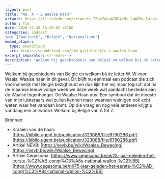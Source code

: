 ```yaml
---
layout: post
title: "48. A - Z Waalse Haan"
artwork: https://i1.sndcdn.com/artworks-TZqxZgkqA2DF4VHc-JqWX5g-large.jpg
author: Tim
date: 2020-12-30 12:20:02 +0100
categories: podcast
tag: ["Wallonië", "België", "Nationalisme"]
embed_player:
  type: soundcloud
  src: https://soundcloud.com/tim-gistelinck/a-z-waalse-haan
excerpt_separator: <!--more-->
description: "Welkom bij geschiedenis van België en welkom bij de letter W."
---
```

Welkom bij geschiedenis van België en welkom bij de letter W. W voor Waals. Waalse haan in dit geval. Dit blijft nu eenmaal een podcast die zich voornamelijk met België bezighoudt en dus lijkt het mij maar logisch dat na de Vlaamse leeuw vorige week we deze week wat aandacht besteden aan de Waalse tegenhanger. De Waalse Haan dus. Een symbool dat de meeste van mijn luisteraars wel zullen kennen maar waarvan weinigen ook echt weten waar het vandaan komt. Op die vraag en nog vele anderen krijgt u vandaag een antwoord. Welkom bij België van A tot Z.

Bronnen:
- Kraaien van de haan: [https://biblio.ugent.be/publication/323088/file/6790286.pdf](https://biblio.ugent.be/publication/323088/file/6790286.pdf)
- Artikel NEVB: [https://nevb.be/wiki/Waalse_Beweging](https://nevb.be/wiki/Waalse_Beweging)
- Artikel Cegesoma: [https://www.cegesoma.be/nl/75-jaar-geleden-het-eerste-%C2%AB-congr%C3%A8s-national-wallon-%C2%BB](https://www.cegesoma.be/nl/75-jaar-geleden-het-eerste-%C2%AB-congr%C3%A8s-national-wallon-%C2%BB)